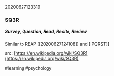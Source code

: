 20200627123319

### SQ3R

##### Survey, Question, Read, Recite, Review

Similar to REAP [[20200627124108]] and [[PQRST]]

src: [https://en.wikipedia.org/wiki/SQ3R](https://en.wikipedia.org/wiki/SQ3R)


#learning #psychology 